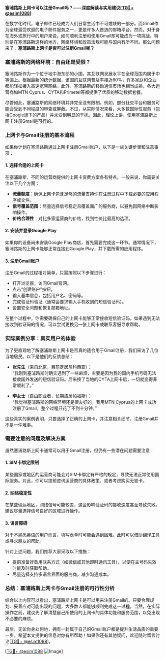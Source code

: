 **塞浦路斯上网卡可以注册Gmail吗？——深度解读与实用建议[[TG💪+ @esim1088](https://t.me/s/esim1088)]**

在数字化时代，电子邮件已经成为人们日常生活中不可或缺的一部分。而Gmail作为全球最受欢迎的电子邮件服务之一，更是许多人首选的邮箱平台。然而，对于身在海外或旅行中的用户来说，如何顺利注册和使用Gmail却可能成为一项挑战。特别是在塞浦路斯这样的地方，网络环境和政策法规可能与国内有所不同。那么问题来了：**塞浦路斯上网卡是否可以注册Gmail呢？**

### 塞浦路斯的网络环境：自由还是受限？

塞浦路斯作为一个位于地中海东部的小国，其互联网发展水平在全球范围内属于中等偏上。根据最新的统计数据，该国的互联网普及率接近80%，许多家庭和企业都能轻松接入高速宽带网络。此外，塞浦路斯的移动通信市场也相当成熟，各大运营商如MTN Cyprus、CYTA和Primetel等都提供了优质的移动数据套餐。

尽管如此，塞浦路斯的网络环境并非完全没有限制。例如，部分社交平台和服务可能会受到不同程度的审查或屏蔽。不过，从实际情况来看，大多数国际性服务（包括Google旗下的产品）并未受到明显的干扰。因此，理论上讲，使用塞浦路斯上网卡注册Gmail是可行的。

### 上网卡与Gmail注册的基本流程

如果你计划在塞浦路斯通过上网卡注册Gmail账户，以下是一些关键步骤和注意事项：

#### 1. **选择合适的上网卡**
   在塞浦路斯，不同的运营商提供的上网卡资费方案各有特点。一般来说，你需要关注以下几个方面：
   - **流量额度**：确保上网卡包含足够的流量支持你在注册过程中下载必要的应用程序或文件。
   - **信号覆盖范围**：尽量选择信号稳定且覆盖面广的服务商，以避免因网络中断影响操作。
   - **价格合理性**：对比多家运营商的价格，找到性价比最高的选项。

#### 2. **安装并登录Google Play**
   如果你的设备尚未安装Google Play商店，首先需要完成这一环节。通常情况下，塞浦路斯的上网卡能够正常连接到Google Play，并下载所需的应用程序。

#### 3. **注册Gmail账户**
   注册Gmail的过程相对简单，只需按照以下步骤进行：
   - 打开浏览器，访问Gmail官网。
   - 点击“创建账户”按钮。
   - 输入基本信息，包括用户名、密码等。
   - 完成验证码验证（通常会要求输入手机收到的短信验证码）。
   - 设置安全问题和恢复邮箱地址。

在整个过程中，你需要确保自己的上网卡能够正常接收短信验证码。如果遇到无法接收到验证码的情况，可以尝试更换另一张上网卡或联系客服寻求帮助。

### 实际案例分享：真实用户的体验

为了更直观地了解塞浦路斯上网卡是否真的适合用于Gmail注册，我们采访了几位当地居民。以下是他们的反馈总结：

- **张先生**（来自北京，目前定居尼科西亚）：  
  “我刚到塞浦路斯时确实遇到了一些麻烦，主要是因为我的国内手机号码无法接收国外发送的短信验证码。后来换了当地的CYTA上网卡后，一切就变得非常顺利了。”

- **李女士**（自由职业者，长期旅居帕福斯）：  
  “我觉得塞浦路斯的网络环境还是很友好的。我用MTN Cyprus的上网卡成功注册了Gmail，整个过程只花了不到十分钟。”

这些真实的案例表明，只要选择了正确的上网卡，并注意相关细节，注册Gmail并不是一件难事。

### 需要注意的问题及解决方案

虽然塞浦路斯上网卡通常可以用于Gmail注册，但仍有一些潜在问题需要注意：

#### 1. **SIM卡绑定限制**
   某些国家或地区的运营商可能会对SIM卡绑定有严格的规定，导致无法正常使用国际服务。对此，你可以提前咨询运营商的具体政策，或者考虑购买无锁卡。

#### 2. **网络稳定性**
   在某些偏远地区，网络信号可能较差，这会影响验证码的接收速度甚至导致失败。建议尽量选择信号良好的区域进行操作。

#### 3. **语言障碍**
   对于不熟悉英语的用户而言，填写表单时可能会遇到困难。此时可以借助翻译工具或寻求朋友的帮助。

针对上述问题，我们推荐大家采取以下措施：
- 提前准备好备用联系方式（如微信或其他即时通讯工具），以便在主号码失效时能及时获取帮助。
- 尽量选择支持多语言界面的服务商，减少沟通成本。

### 总结：塞浦路斯上网卡与Gmail注册的可行性分析

综合以上内容可以看出，塞浦路斯上网卡是可以用来注册Gmail的。只要合理规划、妥善应对可能出现的问题，大多数人都能够顺利完成这一过程。当然，在实际操作之前，建议先了解清楚自己所使用的上网卡的具体功能和服务范围，以免出现不必要的麻烦。

最后，无论你身处何地，拥有一封属于自己的Gmail账户都是提升生活品质的重要一步。希望本文提供的信息对你有所帮助！如果你还有其他疑问，欢迎随时留言讨论[[TG💪+ @esim1088](https://t.me/s/esim1088)]。

[[TG💪+ @esim1088](https://t.me/s/esim1088) ![Image](https://i.postimg.cc/4NQfJmqS/Snipaste-2025-05-13-00-14-12.png)]